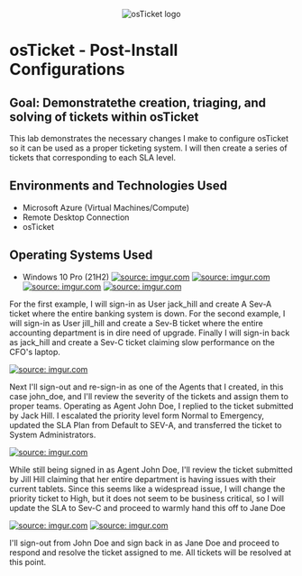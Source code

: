 <p align="center">
<img src="https://i.imgur.com/Clzj7Xs.png" alt="osTicket logo"/>
</p>

<h1>osTicket - Post-Install Configurations</h1>

<h2>Goal: Demonstratethe creation, triaging, and solving of tickets within osTicket</h2>

This lab demonstrates the necessary changes I make to configure osTicket so it can be used as a proper ticketing system. I will then create a series of tickets that corresponding to each SLA level.<br />

<h2>Environments and Technologies Used</h2>

- Microsoft Azure (Virtual Machines/Compute)
- Remote Desktop Connection
- osTicket 

<h2>Operating Systems Used </h2>

- Windows 10 Pro</b> (21H2)
<a href="https://imgur.com/NMeNbmV"><img src="https://i.imgur.com/NMeNbmV.png" title="source: imgur.com" /></a>
<a href="https://imgur.com/Ip9TKsN"><img src="https://i.imgur.com/Ip9TKsN.png" title="source: imgur.com" /></a>
<a href="https://imgur.com/WiryPYr"><img src="https://i.imgur.com/WiryPYr.png" title="source: imgur.com" /></a>
<a href="https://imgur.com/CBtaKFv"><img src="https://i.imgur.com/CBtaKFv.png" title="source: imgur.com" /></a>
<p>For the first example, I will sign-in as User jack_hill and create A Sev-A ticket where the entire banking system is down. For the second example, I will sign-in as User jill_hill and create a Sev-B ticket where the entire accounting department is in dire need of upgrade. Finally I will sign-in back as jack_hill and create a Sev-C ticket claiming slow performance on the CFO's laptop.</p>

<a href="https://imgur.com/PLHRr9X"><img src="https://i.imgur.com/PLHRr9X.png" title="source: imgur.com" /></a>

<p>Next I'll sign-out and re-sign-in as one of the Agents that I created, in this case john_doe, and I'll review the severity of the tickets and assign them to proper teams. Operating as Agent John Doe, I replied to the ticket submitted by Jack Hill. I escalated the priority level form Normal to Emergency, updated the SLA Plan from Default to SEV-A, and transferred the ticket to System Administrators. </p>

<a href="https://imgur.com/wt8o1qK"><img src="https://i.imgur.com/wt8o1qK.png" title="source: imgur.com" /></a>

<p> While still being signed in as Agent John Doe, I'll review the ticket submitted by Jill Hill  claiming that her entire department is having issues with their current tablets. Since this seems like a widespread issue, I will change the priority ticket to High, but it does not seem to be business critical, so I will update the SLA to Sev-C and proceed to warmly hand this off to Jane Doe</p>

<a href="https://imgur.com/4S3VcD5"><img src="https://i.imgur.com/4S3VcD5.png" title="source: imgur.com" /></a>
<a href="https://imgur.com/Btafcbs"><img src="https://i.imgur.com/Btafcbs.png" title="source: imgur.com" /></a>

<p>I'll sign-out from John Doe and sign back in as Jane Doe and proceed to respond and resolve the ticket assigned to me. All tickets will be resolved at this point.</p>


